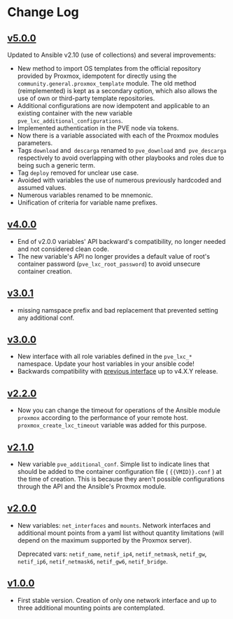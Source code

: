 # Change Log

## [v5.0.0](https://github.com/UdelaRInterior/ansible-role-proxmox-create-lxc/tree/v5.0.0)

Updated to Ansible v2.10 (use of collections) and several improvements:
* New method to import OS templates from the official repository provided by Proxmox, idempotent for directly using the `community.general.proxmox_template` module. The old method (reimplemented) is kept as a secondary option, which also allows the use of own or third-party template repositories.
* Additional configurations are now idempotent and applicable to an existing container with the new variable `pve_lxc_additional_configurations`.
* Implemented authentication in the PVE node via tokens.
* Now there is a variable associated with each of the Proxmox modules parameters.
* Tags `download` and` descarga` renamed to `pve_download` and` pve_descarga` respectively to avoid overlapping with other playbooks and roles due to being such a generic term.
* Tag `deploy` removed for unclear use case.
* Avoided with variables the use of numerous previously hardcoded and assumed values.
* Numerous variables renamed to be mnemonic.
* Unification of criteria for variable name prefixes.

## [v4.0.0](https://github.com/UdelaRInterior/ansible-role-proxmox-create-lxc/tree/v4.0.0)

* End of v2.0.0 variables' API backward's compatibility, no longer needed and not considered clean code.
* The new variable's API no longer provides a default value of root's container password (`pve_lxc_root_password`) to avoid unsecure container creation.

## [v3.0.1](https://github.com/UdelaRInterior/ansible-role-proxmox-create-lxc/tree/v3.0.1)

* missing namspace prefix and bad replacement that prevented setting any additional conf.

## [v3.0.0](https://github.com/UdelaRInterior/ansible-role-proxmox-create-lxc/tree/v3.0.0)

* New interface with all role variables defined in the `pve_lxc_*` namespace. Update your host variables in your ansible code!
* Backwards compatibility with [previous interface](https://github.com/UdelaRInterior/ansible-role-proxmox-create-lxc/blob/v2.2.0/README.md#role-variables) up to v4.X.Y release.

## [v2.2.0](https://github.com/UdelaRInterior/ansible-role-proxmox-create-lxc/tree/v2.2.0)

* Now you can change the timeout for operations of the Ansible module `proxmox` according to the performance of your remote host. `proxmox_create_lxc_timeout` variable was added for this purpose.

## [v2.1.0](https://github.com/UdelaRInterior/ansible-role-proxmox-create-lxc/tree/v2.1.0)

* New variable `pve_additional_conf`. Simple list to indicate lines that should be added to the container configuration file ( `{{VMID}}.conf` ) at the time of creation. This is because they aren't possible configurations through the API and the Ansible's Proxmox module.

## [v2.0.0](https://github.com/UdelaRInterior/ansible-role-proxmox-create-lxc/tree/v2.0.0)

* New variables: `net_interfaces` and `mounts`. Network interfaces and additional mount points from a yaml list without quantity limitations (will depend on the maximum supported by the Proxmox server).

  Deprecated vars: `netif_name`, `netif_ip4`, `netif_netmask`, `netif_gw`, `netif_ip6`, `netif_netmask6`, `netif_gw6`, `netif_bridge`.

## [v1.0.0](https://github.com/UdelaRInterior/ansible-role-proxmox-create-lxc/tree/v1.0.0)

* First stable version. Creation of only one network interface and up to three additional mounting points are contemplated.